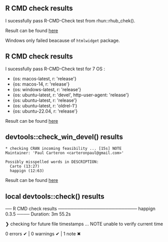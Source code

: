 ## R CMD check results

I sucessfully pass R-CMD-Check test from rhun::rhub_chek().
   
Result can be found [here](https://github.com/paul-carteron/happign/actions/runs/16589706655)

Windows only failed beacause of `htmlwidget` package.

## R CMD check results

I sucessfully pass R-CMD-Check test for 7 OS :
   - {os: macos-latest,   r: 'release'}
   - {os: macos-14,       r: 'release'}
   - {os: windows-latest, r: 'release'}
   - {os: ubuntu-latest,  r: 'devel', http-user-agent: 'release'}
   - {os: ubuntu-latest,  r: 'release'}
   - {os: ubuntu-latest,  r: 'oldrel-1'}
   - {os: ubuntu-22.04,   r: 'release'}
   
Result can be found [here](https://github.com/paul-carteron/happign/actions/runs/16474338139)

## devtools::check_win_devel() results

```
* checking CRAN incoming feasibility ... [15s] NOTE
Maintainer: 'Paul Carteron <carteronpaul@gmail.com>'

Possibly misspelled words in DESCRIPTION:
  Carto (13:27)
  happign (12:63)

```

Result can be found [here](https://win-builder.r-project.org/3MDcn7WSYkyl/)

## local devtools::check() results
── R CMD check results ───────────────────────── happign 0.3.5 ────
Duration: 3m 55.2s

❯ checking for future file timestamps ... NOTE
  unable to verify current time

0 errors ✔ | 0 warnings ✔ | 1 note ✖
